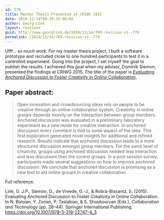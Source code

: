 ```yaml
---
id: 770
title: Master Thesis Presented at CRIWG 2015
date: 2018-12-14T08:39:33-06:00
author: Georg Link
layout: revision
guid: http://www.georglink.de/2018/12/14/769-revision-v1--770
permalink: /2018/12/14/769-revision-v1--770
---
```

Ufff&#8230; so much work. For my master thesis project, I built a software prototype and recruited close to one hundred participants to test it in a controlled experiment. Going into the project, I set myself the goal to publish the results. I achieved this goal when my advisor, Dominik Siemon, presented the findings at CRIWG 2015. The title of the paper is _[Evaluating Anchored Discussion to Foster Creativity in Online Collaboration](https://doi.org/10.1007/978-3-319-22747-4_3)_.  


## Paper abstract:  


<blockquote class="wp-block-quote">
  <p>
    Open innovation and crowdsourcing ideas rely on people to be creative through an online collaboration system. Creativity in online groups depends heavily on the interaction between group members. Anchored discussion was evaluated in a preliminary laboratory experiment as a new mode for creative interaction. In anchored discussion every comment is tied to some aspect of the idea. This first exploration generated novel insights for additional and refined research. Results indicate that anchored discussion leads to a more structured discussion amongst group members. For the same level of creativity, groups using anchored discussion needed less interaction and less discussion than the control groups. In a post session survey, participants made several suggestions on how to improve anchored discussion. We conclude that anchored discussion is promising as a new tool to aid online groups in creative collaboration.
  </p>
</blockquote>

Full reference:

Link, G. J.P., Siemon, D., de Vreede, G.-J., & Robra-Bissantz, S. (2015). Evaluating Anchored Discussion to Foster Creativity in Online Collaboration. In N. Baloian, Y. Zorian, P. Taslakian, & S. Shoukouryan (Eds.), _Collaboration and Technology_ (pp. 28–44). Springer International Publishing. <https://doi.org/10.1007/978-3-319-22747-4_3>